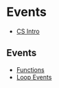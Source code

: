 # Events

* [CS Intro](/courses/csintro)

## Events

* [Functions](/courses/csintro1/events/functions)
* [Loop Events](/courses/csintro1/events/loop-events)